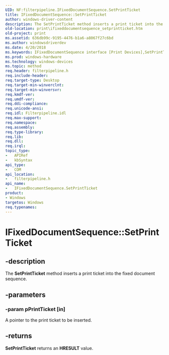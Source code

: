 ```yaml
---
UID: NF:filterpipeline.IFixedDocumentSequence.SetPrintTicket
title: IFixedDocumentSequence::SetPrintTicket
author: windows-driver-content
description: The SetPrintTicket method inserts a print ticket into the fixed document sequence.
old-location: print\ifixeddocumentsequence_setprintticket.htm
old-project: print
ms.assetid: 636db99c-9195-4476-b1a6-a8067f27c6bd
ms.author: windowsdriverdev
ms.date: 4/20/2018
ms.keywords: IFixedDocumentSequence interface [Print Devices],SetPrintTicket method, IFixedDocumentSequence.SetPrintTicket, IFixedDocumentSequence::SetPrintTicket, SetPrintTicket, SetPrintTicket method [Print Devices], SetPrintTicket method [Print Devices],IFixedDocumentSequence interface, filterpipeline/IFixedDocumentSequence::SetPrintTicket, filterpipeline_01f88943-7bfe-4819-b553-a6c563ac5f49.xml, print.ifixeddocumentsequence_setprintticket
ms.prod: windows-hardware
ms.technology: windows-devices
ms.topic: method
req.header: filterpipeline.h
req.include-header: 
req.target-type: Desktop
req.target-min-winverclnt: 
req.target-min-winversvr: 
req.kmdf-ver: 
req.umdf-ver: 
req.ddi-compliance: 
req.unicode-ansi: 
req.idl: Filterpipeline.idl
req.max-support: 
req.namespace: 
req.assembly: 
req.type-library: 
req.lib: 
req.dll: 
req.irql: 
topic_type:
-	APIRef
-	kbSyntax
api_type:
-	COM
api_location:
-	filterpipeline.h
api_name:
-	IFixedDocumentSequence.SetPrintTicket
product:
- Windows
targetos: Windows
req.typenames: 
---
```


# IFixedDocumentSequence::SetPrintTicket


## -description


The <b>SetPrintTicket</b> method inserts a print ticket into the fixed document sequence.


## -parameters




### -param pPrintTicket [in]

A pointer to the print ticket to be inserted.


## -returns



<b>SetPrintTicket</b> returns an <b>HRESULT</b> value.




